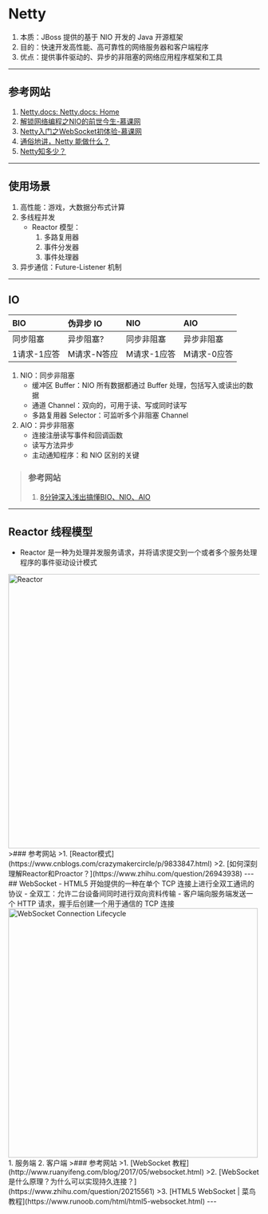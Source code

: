 # Netty
1. 本质：JBoss 提供的基于 NIO 开发的 Java 开源框架
2. 目的：快速开发高性能、高可靠性的网络服务器和客户端程序
3. 优点：提供事件驱动的、异步的非阻塞的网络应用程序框架和工具
---
## 参考网站
1. [Netty.docs: Netty.docs: Home](https://netty.io/wiki/)
1. [解锁网络编程之NIO的前世今生-慕课网](https://www.imooc.com/learn/1118)
2. [Netty入门之WebSocket初体验-慕课网](https://www.imooc.com/learn/941)
3. [通俗地讲，Netty 能做什么？](https://www.zhihu.com/question/24322387)
4. [Netty知多少？](https://my.oschina.net/sunny0931/blog/4443529)
---
## 使用场景
1. 高性能：游戏，大数据分布式计算
2. 多线程并发
    - Reactor 模型：
        1. 多路复用器
        2. 事件分发器
        3. 事件处理器
3. 异步通信：Future-Listener 机制
---
## IO
|BIO|伪异步 IO|NIO|AIO|
|:---|:---|:---|:---|
|同步阻塞|异步阻塞?|同步非阻塞|异步非阻塞|
|1请求-1应答|M请求-N答应|M请求-1应答|M请求-0应答|
1. NIO：同步非阻塞
    - 缓冲区 Buffer：NIO 所有数据都通过 Buffer 处理，包括写入或读出的数据
    - 通道 Channel：双向的，可用于读、写或同时读写
    - 多路复用器 Selector：可监听多个非阻塞 Channel
2. AIO：异步非阻塞
    - 连接注册读写事件和回调函数
    - 读写方法异步
    - 主动通知程序：和 NIO 区别的关键
>### 参考网站
>1. [8分钟深入浅出搞懂BIO、NIO、AIO](https://zhuanlan.zhihu.com/p/83597838)
---
## Reactor 线程模型
- Reactor 是一种为处理并发服务请求，并将请求提交到一个或者多个服务处理程序的事件驱动设计模式
<img alt="Reactor" src="http://5b0988e595225.cdn.sohucs.com/images/20181102/10d4cec7f05c4a319084fd60e8644e50.jpeg" width="550"/>
>### 参考网站
>1. [Reactor模式](https://www.cnblogs.com/crazymakercircle/p/9833847.html)
>2. [如何深刻理解Reactor和Proactor？](https://www.zhihu.com/question/26943938)
---
## WebSocket
- HTML5 开始提供的一种在单个 TCP 连接上进行全双工通讯的协议
    - 全双工：允许二台设备间同时进行双向资料传输
- 客户端向服务端发送一个 HTTP 请求，握手后创建一个用于通信的 TCP 连接
<img alt="WebSocket Connection Lifecycle" src="http://www.ruanyifeng.com/blogimg/asset/2017/bg2017051502.png" width="500"/>
1. 服务端
2. 客户端
>### 参考网站
>1. [WebSocket 教程](http://www.ruanyifeng.com/blog/2017/05/websocket.html)
>2. [WebSocket 是什么原理？为什么可以实现持久连接？](https://www.zhihu.com/question/20215561)
>3. [HTML5 WebSocket | 菜鸟教程](https://www.runoob.com/html/html5-websocket.html)
---